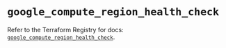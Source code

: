 # `google_compute_region_health_check`

Refer to the Terraform Registry for docs: [`google_compute_region_health_check`](https://registry.terraform.io/providers/hashicorp/google/5.34.0/docs/resources/compute_region_health_check).
